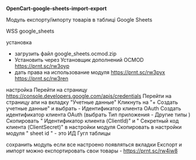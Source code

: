 **OpenCart-google-sheets-import-export**

Модуль експорту/імпорту товарів в таблиці Google Sheets

WSS google_sheets

установка
 - загрузить файл google_sheets.ocmod.zip
 - Установить через Установщик дополнений OCMOD  https://prnt.sc/rw3oyp
- дать права на использование модуля https://prnt.sc/rw3pyx https://prnt.sc/rw3ren

настройка
 Перейти на страницу https://console.developers.google.com/apis/credentials
Перейти на страницу апи на вкладку "Учетные данные"
Кликнуть на "+ Создать учетные данные" и выбрать - Идентификатор клиента OAuth
Создать идентификатор клиента OAuth (выбрать Тип приложения - Другие типы )
Скопировать " Идентификатор клиента (ClientId)" и " Секретный код клиента (ClientSecret)" в настройки модуля
Скопировать в настройки модуля " sheet id " - это ИД Гугл таблицы 

сохранить модуль
если все настроено появляться вкладки Експорт и импорт
можно експортировать свои товары - https://prnt.sc/rw4iw8
